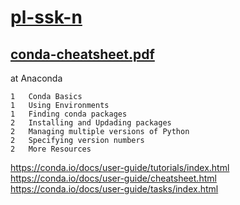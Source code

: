 # [pl-ssk-n](README.md)


## [conda-cheatsheet.pdf](https://conda.io/docs/_downloads/conda-cheatsheet.pdf)
at Anaconda

```
1   Conda Basics
1   Using Environments
1   Finding conda packages
2   Installing and Updading packages
2   Managing multiple versions of Python
2   Specifying version numbers
2   More Resources
```


https://conda.io/docs/user-guide/tutorials/index.html
https://conda.io/docs/user-guide/cheatsheet.html  
https://conda.io/docs/user-guide/tasks/index.html

